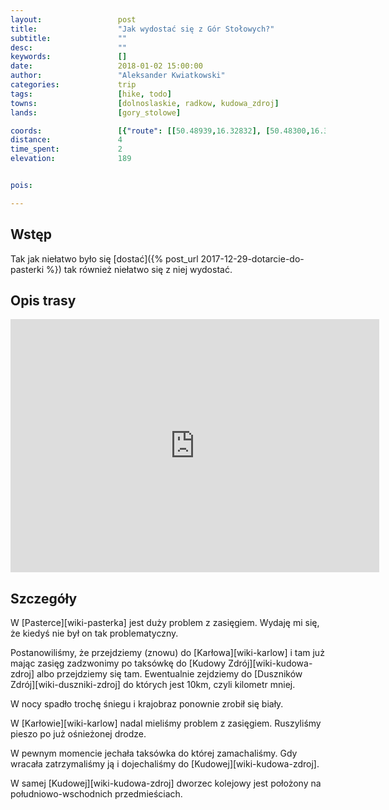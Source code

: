 ```yaml
---
layout:                 post
title:                  "Jak wydostać się z Gór Stołowych?"
subtitle:               ""
desc:                   ""
keywords:               []
date:                   2018-01-02 15:00:00
author:                 "Aleksander Kwiatkowski"
categories:             trip
tags:                   [hike, todo]
towns:                  [dolnoslaskie, radkow, kudowa_zdroj]
lands:                  [gory_stolowe]

coords:                 [{"route": [[50.48939,16.32832], [50.48300,16.32652], [50.47535,16.33785], [50.46290,16.34918], [50.46153,16.34189]], "type": "hike"}]
distance:               4
time_spent:             2
elevation:              189


pois:

---
```




Wstęp
-----

Tak jak niełatwo było się [dostać]({% post_url 2017-12-29-dotarcie-do-pasterki %})
tak również niełatwo się z niej wydostać.

Opis trasy
---------

<iframe height='405' width='590' frameborder='0' allowtransparency='true' scrolling='no' src='https://www.strava.com/activities/1340308893/embed/4e8ab7cf0caf0a623a7ed674f930ee8cbea98250'></iframe>

Szczegóły
---------

W [Pasterce][wiki-pasterka] jest duży problem z zasięgiem. Wydaję mi się,
że kiedyś nie był on tak problematyczny.

Postanowiliśmy, że przejdziemy (znowu) do [Karłowa][wiki-karlow] i tam
już mając zasięg zadzwonimy po taksówkę do
[Kudowy Zdrój][wiki-kudowa-zdroj] albo przejdziemy się tam.
Ewentualnie zejdziemy do [Duszników Zdrój][wiki-duszniki-zdroj] do
których jest 10km, czyli kilometr mniej.

W nocy spadło trochę śniegu i krajobraz ponownie zrobił się biały.

W [Karłowie][wiki-karlow] nadal mieliśmy problem z zasięgiem.
Ruszyliśmy pieszo po już ośnieżonej drodze.

W pewnym momencie jechała taksówka do której zamachaliśmy. Gdy wracała zatrzymaliśmy
ją i dojechaliśmy do [Kudowej][wiki-kudowa-zdroj].

W samej [Kudowej][wiki-kudowa-zdroj] dworzec kolejowy jest położony
na południowo-wschodnich przedmieściach.

